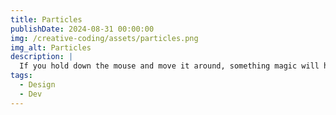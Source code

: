 ```yaml
---
title: Particles
publishDate: 2024-08-31 00:00:00
img: /creative-coding/assets/particles.png
img_alt: Particles
description: |
  If you hold down the mouse and move it around, something magic will happen.
tags:
  - Design
  - Dev
---
```

<main>
    <canvas id="particles"></canvas>
</main>
<script src="/creative-coding/assets/scripts/4a.particles.js"></script>